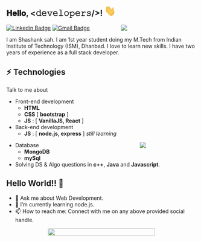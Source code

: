 <h2> 𝐇𝐞𝐥𝐥𝐨, <𝚍𝚎𝚟𝚎𝚕𝚘𝚙𝚎𝚛𝚜/>! <img src="https://raw.githubusercontent.com/ABSphreak/ABSphreak/master/gifs/Hi.gif" width="30px"></h2>

<img align='right' src='https://netbramha.com/wp-content/uploads/2016/12/front-end-developers-openings-1.gif' width='200'>
 
[![Linkedin Badge](https://img.shields.io/badge/-ShashankSah-blue?style=flat-square&logo=Linkedin&logoColor=white&link=https://www.linkedin.com/in/sahshank01/)](https://www.linkedin.com/in/sahshank01/) 
[![Gmail Badge](https://img.shields.io/badge/-shashanksah143@gmail.com-A9A9A9?style=flat-square&logo=Gmail&logoColor=red&link=mailto:shashanksah143@gmail.com)](mailto:shashanksah143@gmail.com)
<br>

I am Shashank sah. I am 1st year student doing my M.Tech from Indian Institute of Technology (ISM), Dhanbad. I love to learn new skills. I have two years of experience as a full stack developer.

## ⚡ Technologies
Talk to me about
- Front-end development
    - **HTML**
    - **CSS** [ **bootstrap** ]
    - **JS** : [ **VanillaJS, React** ]
- Back-end development
    - **JS** : [ **node.js, express** ] *still learning*
<img align='right' src='https://user-images.githubusercontent.com/5713670/87202985-820dcb80-c2b6-11ea-9f56-7ec461c497c3.gif' width='150'>

- Database
    - **MongoDB**
    - **mySql**
- Solving DS & Algo questions in **c++**, **Java** and **Javascript**.

## Hello World!! 👯
- 💬 Ask me about Web Development.
- 🌱 I’m currently learning node.js.
- 📫 How to reach me: Connect with me on any above provided social handle.

<!-- ![Vipul's github stats](https://github-readme-stats.vercel.app/api?username=sahshank01&hide=["issues"]&show_icons=true) -->
<p align="center">
<img src="https://github-readme-stats.vercel.app/api?username=sahshank01&&show_icons=true" width="75%" height="50%"/>
</p>
<!--
**sahshank01/sahshank01** is a ✨ _special_ ✨ repository because its `README.md` (this file) appears on your GitHub profile.

Here are some ideas to get you started:

- 🔭 I’m currently working on ...
- 👯 I’m looking to collaborate on ...
- 🤔 I’m looking for help with ...
-->
